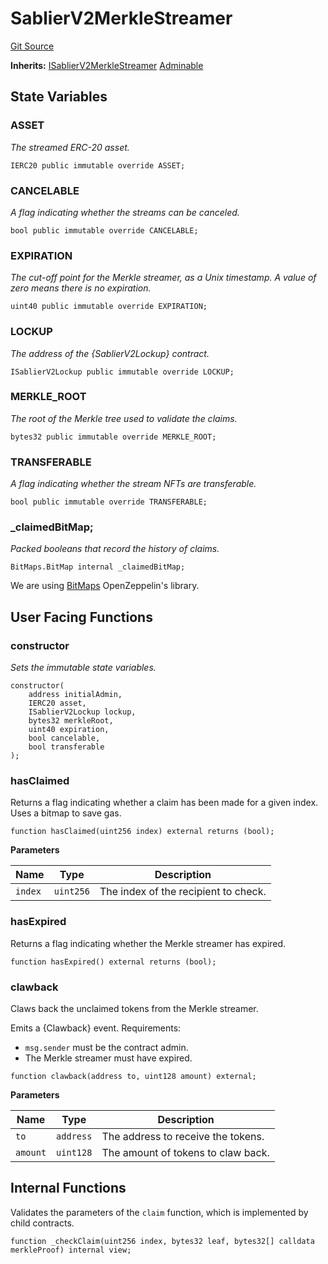 # SablierV2MerkleStreamer

[Git Source](https://github.com/sablier-labs/v2-periphery/blob/release/src/abstracts/SablierV2MerkleStreamer.sol)

**Inherits:**
[ISablierV2MerkleStreamer](/docs/contracts/v2/reference/periphery/interfaces/interface.ISablierV2MerkleStreamer.md)
[Adminable](/docs/contracts/v2/reference/core/abstracts/abstract.Adminable.md)

## State Variables

### ASSET

_The streamed ERC-20 asset._

```solidity
IERC20 public immutable override ASSET;
```

### CANCELABLE

_A flag indicating whether the streams can be canceled._

```solidity
bool public immutable override CANCELABLE;
```

### EXPIRATION

_The cut-off point for the Merkle streamer, as a Unix timestamp. A value of zero means there is no expiration._

```solidity
uint40 public immutable override EXPIRATION;
```

### LOCKUP

_The address of the {SablierV2Lockup} contract._

```solidity
ISablierV2Lockup public immutable override LOCKUP;
```

### MERKLE_ROOT

_The root of the Merkle tree used to validate the claims._

```solidity
bytes32 public immutable override MERKLE_ROOT;
```

### TRANSFERABLE

_A flag indicating whether the stream NFTs are transferable._

```solidity
bool public immutable override TRANSFERABLE;
```

### \_claimedBitMap;

_Packed booleans that record the history of claims._

```solidity
BitMaps.BitMap internal _claimedBitMap;
```

We are using
[BitMaps](https://github.com/OpenZeppelin/openzeppelin-contracts/blob/e50c24f5839db17f46991478384bfda14acfb830/contracts/utils/structs/BitMaps.sol)
OpenZeppelin's library.

## User Facing Functions

### constructor

_Sets the immutable state variables._

```solidity
constructor(
    address initialAdmin,
    IERC20 asset,
    ISablierV2Lockup lockup,
    bytes32 merkleRoot,
    uint40 expiration,
    bool cancelable,
    bool transferable
);
```

### hasClaimed

Returns a flag indicating whether a claim has been made for a given index. Uses a bitmap to save gas.

```solidity
function hasClaimed(uint256 index) external returns (bool);
```

**Parameters**

| Name    | Type      | Description                          |
| ------- | --------- | ------------------------------------ |
| `index` | `uint256` | The index of the recipient to check. |

### hasExpired

Returns a flag indicating whether the Merkle streamer has expired.

```solidity
function hasExpired() external returns (bool);
```

### clawback

Claws back the unclaimed tokens from the Merkle streamer.

Emits a {Clawback} event. Requirements:

- `msg.sender` must be the contract admin.
- The Merkle streamer must have expired.

```solidity
function clawback(address to, uint128 amount) external;
```

**Parameters**

| Name     | Type      | Description                        |
| -------- | --------- | ---------------------------------- |
| `to`     | `address` | The address to receive the tokens. |
| `amount` | `uint128` | The amount of tokens to claw back. |

## Internal Functions

Validates the parameters of the `claim` function, which is implemented by child contracts.

```solidity
function _checkClaim(uint256 index, bytes32 leaf, bytes32[] calldata merkleProof) internal view;
```
